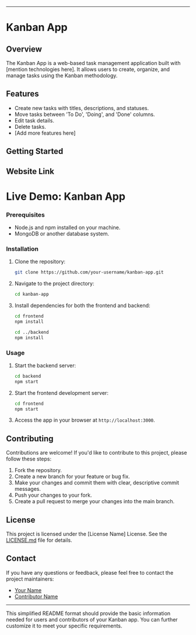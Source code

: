 
---

# Kanban App 
## Overview

The Kanban App is a web-based task management application built with [mention technologies here]. It allows users to create, organize, and manage tasks using the Kanban methodology.

## Features

- Create new tasks with titles, descriptions, and statuses.
- Move tasks between 'To Do', 'Doing', and 'Done' columns.
- Edit task details.
- Delete tasks.
- [Add more features here]

## Getting Started
## Website Link
 # Live Demo: Kanban App

### Prerequisites

- Node.js and npm installed on your machine.
- MongoDB or another database system.

### Installation

1. Clone the repository:

   ```bash
   git clone https://github.com/your-username/kanban-app.git
   ```

2. Navigate to the project directory:

   ```bash
   cd kanban-app
   ```

3. Install dependencies for both the frontend and backend:

   ```bash
   cd frontend
   npm install

   cd ../backend
   npm install
   ```

### Usage

1. Start the backend server:

   ```bash
   cd backend
   npm start
   ```

2. Start the frontend development server:

   ```bash
   cd frontend
   npm start
   ```

3. Access the app in your browser at `http://localhost:3000`.

## Contributing

Contributions are welcome! If you'd like to contribute to this project, please follow these steps:

1. Fork the repository.
2. Create a new branch for your feature or bug fix.
3. Make your changes and commit them with clear, descriptive commit messages.
4. Push your changes to your fork.
5. Create a pull request to merge your changes into the main branch.

## License

This project is licensed under the [License Name] License. See the [LICENSE.md](/LICENSE.md) file for details.

## Contact

If you have any questions or feedback, please feel free to contact the project maintainers:

- [Your Name](mailto:your.email@example.com)
- [Contributor Name](mailto:contributor.email@example.com)

---

This simplified README format should provide the basic information needed for users and contributors of your Kanban app. You can further customize it to meet your specific requirements.
